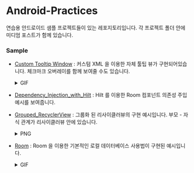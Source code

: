 # Android-Practices
연습용 안드로이드 샘플 프로젝트들이 있는 레포지토리입니다. 각 프로젝트 폴더 안에 미디엄 포스트가 함께 있습니다.

### Sample
- [Custom Tooltip Window](https://github.com/jhj0517/Android-Practices/tree/master/Custom_ToolTip_Window) : 커스텀 XML 을 이용한 자체 툴팁 뷰가 구현되어있습니다. 체크마크 오버레이를 함께 보여줄 수도 있습니다.
  <details> <summary>GIF</summary> 
    
  ![demo2](https://github.com/jhj0517/Android-Practices/assets/97279763/c1d931b1-1ae3-4ac8-9872-ac6e6a1ff6a2)

  </details>
  
- [Dependency_Injection_with_Hilt](https://github.com/jhj0517/Android-Practices/tree/master/Dependency_Injection_with_Hilt) : Hilt 를 이용한 Room 컴포넌트 의존성 주입 예시를 보여줍니다.
- [Grouped_RecyclerView](https://github.com/jhj0517/Android-Practices/tree/master/Grouped_RecyclerView) : 그룹화 된 리사이클러뷰의 구현 예시입니다. 부모 - 자식 관계가 리사이클러뷰 안에 있습니다.
  <details> <summary>PNG</summary> 
    
  ![demo2](https://github.com/jhj0517/Android-Practices/assets/97279763/5dd7b66e-6ec7-40f5-a9a1-05a04bb3d162)

  </details>
  
- [Room](https://github.com/jhj0517/Android-Practices/tree/master/Room) : Room 을 이용한 기본적인 로컬 데이터베이스 사용법이 구현된 예시입니다.
  <details> <summary>GIF</summary> 
    
  ![demo](https://github.com/jhj0517/Android-Practices/assets/97279763/89303c03-275c-4dd6-b4c9-a06a7840780c)

  </details>







